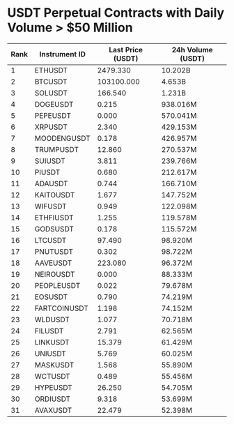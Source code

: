 # USDT Perpetual Contracts with Daily Volume > $50 Million

| Rank | Instrument ID | Last Price (USDT) | 24h Volume (USDT) |
|------|---------------|-------------------|-------------------|
| 1 | ETHUSDT | 2479.330 | 10.202B |
| 2 | BTCUSDT | 103100.000 | 4.653B |
| 3 | SOLUSDT | 166.540 | 1.231B |
| 4 | DOGEUSDT | 0.215 | 938.016M |
| 5 | PEPEUSDT | 0.000 | 570.041M |
| 6 | XRPUSDT | 2.340 | 429.153M |
| 7 | MOODENGUSDT | 0.178 | 426.957M |
| 8 | TRUMPUSDT | 12.860 | 270.537M |
| 9 | SUIUSDT | 3.811 | 239.766M |
| 10 | PIUSDT | 0.680 | 212.617M |
| 11 | ADAUSDT | 0.744 | 166.710M |
| 12 | KAITOUSDT | 1.677 | 147.752M |
| 13 | WIFUSDT | 0.949 | 122.098M |
| 14 | ETHFIUSDT | 1.255 | 119.578M |
| 15 | GODSUSDT | 0.178 | 115.572M |
| 16 | LTCUSDT | 97.490 | 98.920M |
| 17 | PNUTUSDT | 0.302 | 98.722M |
| 18 | AAVEUSDT | 223.080 | 96.372M |
| 19 | NEIROUSDT | 0.000 | 88.333M |
| 20 | PEOPLEUSDT | 0.022 | 79.678M |
| 21 | EOSUSDT | 0.790 | 74.219M |
| 22 | FARTCOINUSDT | 1.198 | 74.152M |
| 23 | WLDUSDT | 1.077 | 70.718M |
| 24 | FILUSDT | 2.791 | 62.565M |
| 25 | LINKUSDT | 15.379 | 61.429M |
| 26 | UNIUSDT | 5.769 | 60.025M |
| 27 | MASKUSDT | 1.568 | 55.890M |
| 28 | WCTUSDT | 0.489 | 55.456M |
| 29 | HYPEUSDT | 26.250 | 54.705M |
| 30 | ORDIUSDT | 9.318 | 53.699M |
| 31 | AVAXUSDT | 22.479 | 52.398M |
